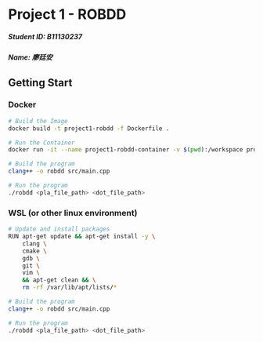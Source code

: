# Project 1 - ROBDD

##### Student ID: B11130237

##### Name: 廖廷安

## Getting Start

### Docker

```bash
# Build the Image
docker build -t project1-robdd -f Dockerfile .

# Run the Container
docker run -it --name project1-robdd-container -v $(pwd):/workspace project1-robdd /bin/bash

# Build the program
clang++ -o robdd src/main.cpp

# Run the program
./robdd <pla_file_path> <dot_file_path>
```

### WSL (or other linux environment)

```bash
# Update and install packages
RUN apt-get update && apt-get install -y \
    clang \
    cmake \
    gdb \
    git \
    vim \
    && apt-get clean && \
    rm -rf /var/lib/apt/lists/*

# Build the program
clang++ -o robdd src/main.cpp

# Run the program
./robdd <pla_file_path> <dot_file_path>
```